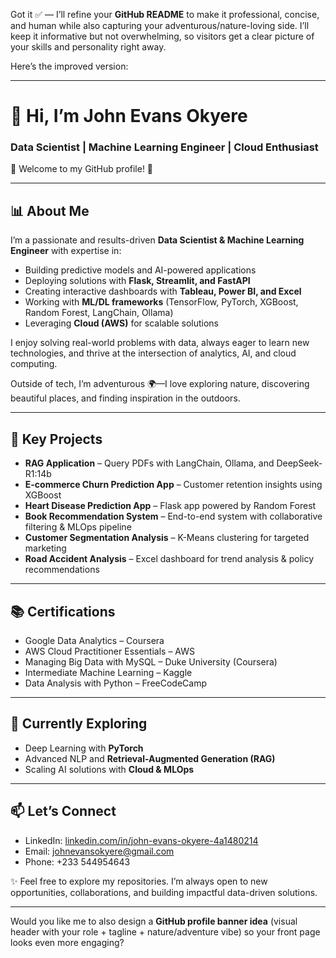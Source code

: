 Got it ✅ — I’ll refine your **GitHub README** to make it professional, concise, and human while also capturing your adventurous/nature-loving side. I’ll keep it informative but not overwhelming, so visitors get a clear picture of your skills and personality right away.

Here’s the improved version:

---

# 👋 Hi, I’m John Evans Okyere

### Data Scientist | Machine Learning Engineer | Cloud Enthusiast

🌟 Welcome to my GitHub profile! 🌟

---

## 📊 About Me

I’m a passionate and results-driven **Data Scientist & Machine Learning Engineer** with expertise in:

* Building predictive models and AI-powered applications
* Deploying solutions with **Flask, Streamlit, and FastAPI**
* Creating interactive dashboards with **Tableau, Power BI, and Excel**
* Working with **ML/DL frameworks** (TensorFlow, PyTorch, XGBoost, Random Forest, LangChain, Ollama)
* Leveraging **Cloud (AWS)** for scalable solutions

I enjoy solving real-world problems with data, always eager to learn new technologies, and thrive at the intersection of analytics, AI, and cloud computing.

Outside of tech, I’m adventurous 🌍—I love exploring nature, discovering beautiful places, and finding inspiration in the outdoors.

---

## 🚀 Key Projects

* **RAG Application** – Query PDFs with LangChain, Ollama, and DeepSeek-R1:14b
* **E-commerce Churn Prediction App** – Customer retention insights using XGBoost
* **Heart Disease Prediction App** – Flask app powered by Random Forest
* **Book Recommendation System** – End-to-end system with collaborative filtering & MLOps pipeline
* **Customer Segmentation Analysis** – K-Means clustering for targeted marketing
* **Road Accident Analysis** – Excel dashboard for trend analysis & policy recommendations

---

## 📚 Certifications

* Google Data Analytics – Coursera
* AWS Cloud Practitioner Essentials – AWS
* Managing Big Data with MySQL – Duke University (Coursera)
* Intermediate Machine Learning – Kaggle
* Data Analysis with Python – FreeCodeCamp

---

## 🌱 Currently Exploring

* Deep Learning with **PyTorch**
* Advanced NLP and **Retrieval-Augmented Generation (RAG)**
* Scaling AI solutions with **Cloud & MLOps**

---

## 📫 Let’s Connect

* LinkedIn: [linkedin.com/in/john-evans-okyere-4a1480214](https://linkedin.com/in/john-evans-okyere-4a1480214)
* Email: [johnevansokyere@gmail.com](mailto:johnevansokyere@gmail.com)
* Phone: +233 544954643

✨ Feel free to explore my repositories. I’m always open to new opportunities, collaborations, and building impactful data-driven solutions.

---

Would you like me to also design a **GitHub profile banner idea** (visual header with your role + tagline + nature/adventure vibe) so your front page looks even more engaging?
